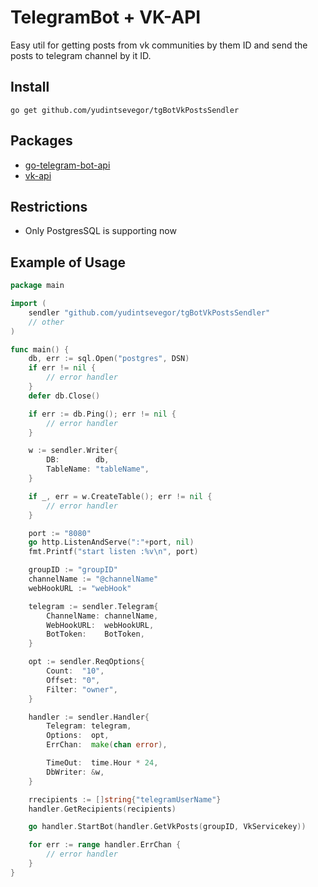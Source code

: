 # TelegramBot + VK-API
Easy util for getting posts from vk communities by them ID and send the posts to telegram channel by it ID.

## Install
`go get github.com/yudintsevegor/tgBotVkPostsSendler`

## Packages
* [go-telegram-bot-api](gopkg.in/telegram-bot-api.v4)
* [vk-api](https://vk.com/dev/)

## Restrictions
* Only PostgresSQL is supporting now

## Example of Usage
``` go
package main

import (
	sendler "github.com/yudintsevegor/tgBotVkPostsSendler"
	// other
)

func main() {
	db, err := sql.Open("postgres", DSN)
	if err != nil {
		// error handler
	}
	defer db.Close()

	if err := db.Ping(); err != nil {
		// error handler
	}

	w := sendler.Writer{
		DB:        db,
		TableName: "tableName",
	}

	if _, err = w.CreateTable(); err != nil {
		// error handler
	}

	port := "8080"
	go http.ListenAndServe(":"+port, nil)
	fmt.Printf("start listen :%v\n", port)

	groupID := "groupID"
	channelName := "@channelName"
	webHookURL := "webHook"

	telegram := sendler.Telegram{
		ChannelName: channelName,
		WebHookURL:  webHookURL,
		BotToken:    BotToken,
	}

	opt := sendler.ReqOptions{
		Count:  "10",
		Offset: "0",
		Filter: "owner",
	}

	handler := sendler.Handler{
		Telegram: telegram,
		Options:  opt,
		ErrChan:  make(chan error),

		TimeOut:  time.Hour * 24,
		DbWriter: &w,
	}

	rrecipients := []string{"telegramUserName"}
	handler.GetRecipients(recipients)

	go handler.StartBot(handler.GetVkPosts(groupID, VkServicekey))

	for err := range handler.ErrChan {
		// error handler
	}
}

```